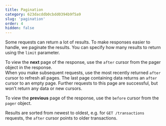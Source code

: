 ```yaml
---
title: Pagination
category: 623dacddb0cbdd0394b9f5a9
slug: 'pagination'
order: 4
hidden: false
---
```

Some requests can return a lot of results. To make responses easier to handle, we paginate the results. You can specify how many results to return using the `limit` parameter.

To view the **next** page of the response, use the `after` cursor from the pager object in the response.\
When you make subsequent requests, use the most recently returned `after` cursor to refresh all pages.
The last page containing data returns an `after` cursor to an empty page.
Further requests to this page are successful, but won’t return any data or new cursors.

To view the **previous** page of the response, use the `before` cursor from the `pager` object.

Results are sorted from newest to oldest, e.g. for `GET /transactions` requests, the `after` cursor points to older transactions.